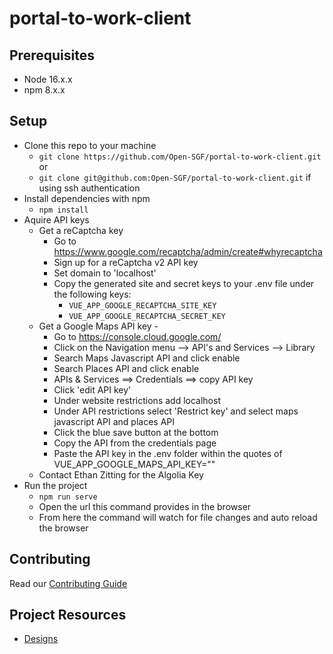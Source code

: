 # portal-to-work-client

## Prerequisites

-   Node 16.x.x
-   npm 8.x.x

## Setup

-   Clone this repo to your machine
    -   `git clone https://github.com/Open-SGF/portal-to-work-client.git` or
    -   `git clone git@github.com:Open-SGF/portal-to-work-client.git` if using ssh authentication
-   Install dependencies with npm
    -   `npm install`
-   Aquire API keys
    -   Get a reCaptcha key
        -   Go to https://www.google.com/recaptcha/admin/create#whyrecaptcha
        -   Sign up for a reCaptcha v2 API key
        -   Set domain to 'localhost'
        -   Copy the generated site and secret keys to your .env file under 
            the following keys:
            - `VUE_APP_GOOGLE_RECAPTCHA_SITE_KEY`
            - `VUE_APP_GOOGLE_RECAPTCHA_SECRET_KEY`
    -   Get a Google Maps API key -
        -   Go to https://console.cloud.google.com/
        -   Click on the Navigation menu --> API's and Services --> Library
        -   Search Maps Javascript API and click enable
        -   Search Places API and click enable
        -   APIs & Services ==> Credentials ==> copy API key
        -   Click 'edit API key'
        -   Under website restrictions add localhost
        -   Under API restrictions select 'Restrict key' and select maps javascript API and places API
        -   Click the blue save button at the bottom
        -   Copy the API from the credentials page
        -   Paste the API key in the .env folder within the quotes of VUE_APP_GOOGLE_MAPS_API_KEY=""
    -   Contact Ethan Zitting for the Algolia Key
-   Run the project
    -   `npm run serve`
    -   Open the url this command provides in the browser
    -   From here the command will watch for file changes and auto reload the browser

## Contributing

Read our [Contributing Guide](CONTRIBUTING.md)

## Project Resources

-   [Designs](https://xd.adobe.com/view/65635d18-db65-46fd-9f00-4c4b25e4d8c4-3030/screen/03330499-a757-43b0-93f4-b055b154bdc4/)
